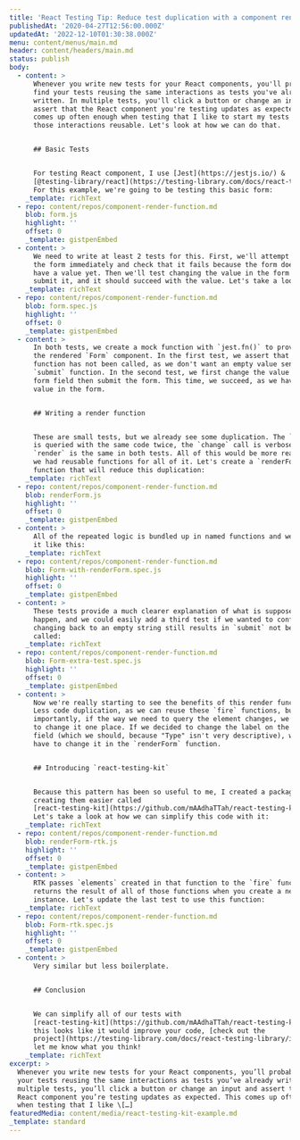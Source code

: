 ```yaml
---
title: 'React Testing Tip: Reduce test duplication with a component render function'
publishedAt: '2020-04-27T12:56:00.000Z'
updatedAt: '2022-12-10T01:30:38.000Z'
menu: content/menus/main.md
header: content/headers/main.md
status: publish
body:
  - content: >
      Whenever you write new tests for your React components, you'll probably
      find your tests reusing the same interactions as tests you've already
      written. In multiple tests, you'll click a button or change an input and
      assert that the React component you're testing updates as expected. This
      comes up often enough when testing that I like to start my tests by making
      those interactions reusable. Let's look at how we can do that.


      ## Basic Tests


      For testing React component, I use [Jest](https://jestjs.io/) &
      [@testing-library/react](https://testing-library.com/docs/react-testing-library/intro).
      For this example, we're going to be testing this basic form:
    _template: richText
  - repo: content/repos/component-render-function.md
    blob: form.js
    highlight: ''
    offset: 0
    _template: gistpenEmbed
  - content: >
      We need to write at least 2 tests for this. First, we'll attempt to submit
      the form immediately and check that it fails because the form does not
      have a value yet. Then we'll test changing the value in the form and then
      submit it, and it should succeed with the value. Let's take a look:
    _template: richText
  - repo: content/repos/component-render-function.md
    blob: form.spec.js
    highlight: ''
    offset: 0
    _template: gistpenEmbed
  - content: >
      In both tests, we create a mock function with `jest.fn()` to provide to
      the rendered `Form` component. In the first test, we assert that this mock
      function has not been called, as we don't want an empty value sent to the
      `submit` function. In the second test, we first change the value in the
      form field then submit the form. This time, we succeed, as we have a valid
      value in the form.


      ## Writing a render function


      These are small tests, but we already see some duplication. The `button`
      is queried with the same code twice, the `change` call is verbose, and
      `render` is the same in both tests. All of this would be more readable if
      we had reusable functions for all of it. Let's create a `renderForm`
      function that will reduce this duplication:
    _template: richText
  - repo: content/repos/component-render-function.md
    blob: renderForm.js
    highlight: ''
    offset: 0
    _template: gistpenEmbed
  - content: >
      All of the repeated logic is bundled up in named functions and we can use
      it like this:
    _template: richText
  - repo: content/repos/component-render-function.md
    blob: Form-with-renderForm.spec.js
    highlight: ''
    offset: 0
    _template: gistpenEmbed
  - content: >
      These tests provide a much clearer explanation of what is supposed to
      happen, and we could easily add a third test if we wanted to confirm
      changing back to an empty string still results in `submit` not being
      called:
    _template: richText
  - repo: content/repos/component-render-function.md
    blob: Form-extra-test.spec.js
    highlight: ''
    offset: 0
    _template: gistpenEmbed
  - content: >
      Now we're really starting to see the benefits of this render function!
      Less code duplication, as we can reuse these `fire` functions, but more
      importantly, if the way we need to query the element changes, we only have
      to change it one place. If we decided to change the label on the `input`
      field (which we should, because "Type" isn't very descriptive), we only
      have to change it in the `renderForm` function.


      ## Introducing `react-testing-kit`


      Because this pattern has been so useful to me, I created a package to make
      creating them easier called
      [react-testing-kit](https://github.com/mAAdhaTTah/react-testing-kit).
      Let's take a look at how we can simplify this code with it:
    _template: richText
  - repo: content/repos/component-render-function.md
    blob: renderForm-rtk.js
    highlight: ''
    offset: 0
    _template: gistpenEmbed
  - content: >
      RTK passes `elements` created in that function to the `fire` function and
      returns the result of all of those functions when you create a new
      instance. Let's update the last test to use this function:
    _template: richText
  - repo: content/repos/component-render-function.md
    blob: Form-rtk.spec.js
    highlight: ''
    offset: 0
    _template: gistpenEmbed
  - content: >
      Very similar but less boilerplate.


      ## Conclusion


      We can simplify all of our tests with
      [react-testing-kit](https://github.com/mAAdhaTTah/react-testing-kit). If
      this looks like it would improve your code, [check out the
      project](https://testing-library.com/docs/react-testing-library/intro) and
      let me know what you think!
    _template: richText
excerpt: >
  Whenever you write new tests for your React components, you’ll probably find
  your tests reusing the same interactions as tests you’ve already written. In
  multiple tests, you’ll click a button or change an input and assert that the
  React component you’re testing updates as expected. This comes up often enough
  when testing that I like \[…]
featuredMedia: content/media/react-testing-kit-example.md
_template: standard
---
```


